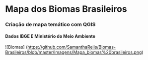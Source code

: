 # Mapa dos Biomas Brasileiros
### Criação de mapa temático com QGIS
#### Dados IBGE E Ministério do Meio Ambiente

![Biomas] (https://github.com/SamanthaReiis/Biomas-Brasileiros/blob/master/Imagens/Mapa_biomas%20brasileiros.png)
